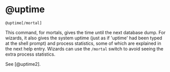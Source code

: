 # @uptime
`@uptime[/mortal]`

This command, for mortals, gives the time until the next database dump. For wizards, it also gives the system uptime (just as if 'uptime' had been typed at the shell prompt) and process statistics, some of which are explained in the next help entry. Wizards can use the `/mortal` switch to avoid seeing the extra process statistics.

See [@uptime2].

